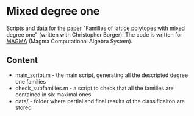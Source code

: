 # Mixed degree one

Scripts and data for the paper "Families of lattice polytopes with mixed degree one" (written with Christopher Borger).
The code is written for [MAGMA](http://magma.maths.usyd.edu.au/magma/) (Magma Computational Algebra System).

## Content

* main_script.m - the main script, generating all the descripted degree one families
* check_subfamilies.m - a script to check that all the families are contained in six maximal ones
* data/ - folder where partial and final results of the classificaiton are stored
